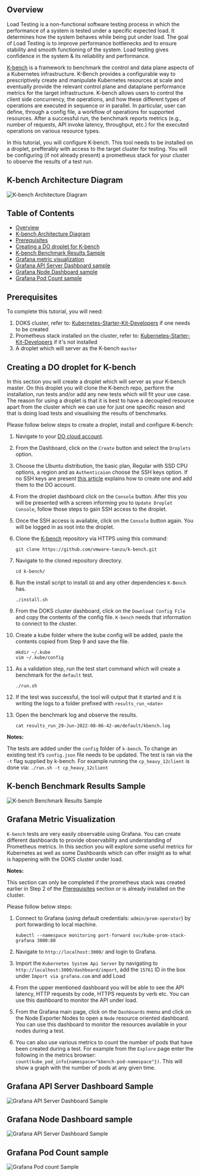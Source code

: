 ## Overview

Load Testing is a non-functional software testing process in which the performance of a system is tested under a specific expected load. It determines how the system behaves while being put under load. The goal of Load Testing is to improve performance bottlenecks and to ensure stability and smooth functioning of the system. Load testing gives confidence in the system & its reliability and performance.

[K-bench](https://github.com/vmware-tanzu/k-bench) is a framework to benchmark the control and data plane aspects of a Kubernetes infrastructure. K-Bench provides a configurable way to prescriptively create and manipulate Kubernetes resources at scale and eventually provide the relevant control plane and dataplane performance metrics for the target infrastructure.
K-bench allows users to control the client side concurrency, the operations, and how these different types of operations are executed in sequence or in parallel. In particular, user can define, through a config file, a workflow of operations for supported resources.
After a successful run, the benchmark reports metrics (e.g., number of requests, API invoke latency, throughput, etc.) for the executed operations on various resource types.

In this tutorial, you will configure K-bench. This tool needs to be installed on a droplet, prefferably with access to the target cluster for testing.
You will be configuring (if not already present) a prometheus stack for your cluster to observe the results of a test run.

## K-bench Architecture Diagram

![K-bench Architecture Diagram](assets/images/kbench-overview.png)

## Table of Contents

- [Overview](#overview)
- [K-bench Architecture Diagram](#kbench-architecture-diagram)
- [Prerequisites](#prerequisites)
- [Creating a DO droplet for K-bench](#creating-a-DO-droplet-for-K-bench)
- [K-bench Benchmark Results Sample](#k-bench-benchmark-results-sample)
- [Grafana metric visualization](#grafana-metric-visualization)
- [Grafana API Server Dashboard sample](#grafana-api-server-dashboard-sample)
- [Grafana Node Dashboard sample](#grafana-node-dashboard-sample)
- [Grafana Pod Count sample](#grafana-pod-count-sample)

## Prerequisites

To complete this tutorial, you will need:

1. DOKS cluster, refer to: [Kubernetes-Starter-Kit-Developers](https://github.com/digitalocean/Kubernetes-Starter-Kit-Developers/tree/main/01-setup-DOKS) if one needs to be created
2. Prometheus stack installed on the cluster, refer to: [Kubernetes-Starter-Kit-Developers](https://github.com/digitalocean/Kubernetes-Starter-Kit-Developers/tree/main/04-setup-prometheus-stack) if it's not installed
3. A droplet which will server as the K-bench `master`

## Creating a DO droplet for K-bench

In this section you will create a droplet which will server as your K-bench master. On this droplet you will clone the K-bench repo, perform the installation, run tests and/or add any new tests which will fit your use case. The reason for using a droplet is that it is best to have a decoupled resource apart from the cluster which we can use for just one specific reason and that is doing load tests and visualising the results of benchmarks.

Please follow below steps to create a droplet, install and configure K-bench:

1. Navigate to your [DO cloud account](https://cloud.digitalocean.com/).
2. From the Dashboard, click on the `Create` button and select the `Droplets` option.
3. Choose the Ubuntu distribution, the basic plan, Regular with SSD CPU options, a region and as `Authenticaion` choose the SSH keys option. If no SSH keys are present [this article](https://docs.digitalocean.com/products/droplets/how-to/add-ssh-keys/) explains how to create one and add them to the DO account.
4. From the droplet dashboard click on the `Console` button. After this you will be presented with a screen informing you to `Update Droplet Console`, follow those steps to gain SSH access to the droplet.
5. Once the SSH access is available, click on the `Console` button again. You will be logged in as root into the droplet.
6. Clone the [K-bench](https://github.com/vmware-tanzu/k-bench) repository via HTTPS using this command:

    ```console
    git clone https://github.com/vmware-tanzu/k-bench.git
    ```

7. Navigate to the cloned repository directory.

    ```console
    cd k-bench/
    ```

8. Run the install script to install `GO` and any other dependencies `K-Bench` has.

    ```console
    ./install.sh
    ```

9. From the DOKS cluster dashboard, click on the `Download Config File` and copy the contents of the config file. `K-bench` needs that information to connect to the cluster.
10. Create a kube folder where the kube config will be added, paste the contents copied from Step 9 and save the file.

    ```console
    mkdir ~/.kube
    vim ~/.kube/config
    ```

11. As a validation step, run the test start command which will create a benchmark for the `default` test.

    ```console
    ./run.sh
    ```

12. If the test was successful, the tool will output that it started and it is writing the logs to a folder prefixed with `results_run_<date>`
13. Open the benchmark log and observe the results.

    ```console
    cat results_run_29-Jun-2022-08-06-42-am/default/kbench.log
    ```

**Notes:**

The tests are added under the `config` folder of `k-bench`. To change an existing test it’s `config.json` file needs to be updated.
The test is ran via the `-t` flag supplied by k-bench. For example running the `cp_heavy_12client` is done via: `./run.sh -t cp_heavy_12client`

## K-bench Benchmark Results Sample

![K-bench Benchmark Results Sample](assets/images/benchmark-results-sample.png)

## Grafana Metric Visualization

`K-bench` tests are very easily observable using Grafana. You can create different dashboards to provide observability and understanding of Prometheus metrics. In this section you will explore some useful metrics for Kubernetes as well as some Dashboards which can offer insight as to what is happening with the DOKS cluster under load.

**Notes:**

This section can only be completed if the prometheus stack was created earlier in Step 2 of the [Prerequisites](#prerequisites) section or is already installed on the cluster.

Please follow below steps:

1. Connect to Grafana (using default credentials: `admin/prom-operator`) by port forwarding to local machine.

    ```console
    kubectl --namespace monitoring port-forward svc/kube-prom-stack-grafana 3000:80
    ```

2. Navigate to `http://localhost:3000/` and login to Grafana.
3. Import the `Kubernetes System Api Server` by navigating to `http://localhost:3000/dashboard/import`, add the `15761` ID in the box under `Import via grafana.com` and add Load
4. From the upper mentioned dashboard you will be able to see the API latency, HTTP requests by code, HTTPS requests by verb etc. You can use this dashboard to monitor the API under load.
5. From the Grafana main page, click on the `Dashboards` menu and click on the Node Exporter Nodes to open a `Node` resource oriented dashboard. You can use this dashboard to monitor the resources available in your nodes during a test.
6. You can also use various metrics to count the number of pods that have been created during a test. For example from the `Explore` page enter the following in the metrics browser: `count(kube_pod_info{namespace="kbench-pod-namespace"})`. This will show a graph with the number of pods at any given time.

## Grafana API Server Dashboard Sample

![Grafana API Server Dashboard Sample](assets/images/grafana-api-server-sample.png)

## Grafana Node Dashboard sample

![Grafana API Server Dashboard Sample](assets/images/node-dashboard-sample.png)

## Grafana Pod Count sample

![Grafana Pod count Sample](assets/images/pod-count-sample.png)
